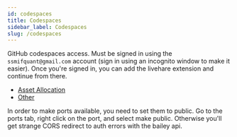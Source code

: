 ```yaml
---
id: codespaces
title: Codespaces
sidebar_label: Codespaces
slug: /codespaces
---
```


GitHub codespaces access. Must be signed in using the `ssmifquant@gmail.com` account (sign in using an incognito window to make it easier). Once you're signed in, you can add the livehare extension and continue from there.

- [Asset Allocation](https://github.com/codespaces/quant-59fg)
- [Other](https://github.com/codespaces/quant-7q3r)

In order to make ports available, you need to set them to public. Go to the ports tab, right click on the port, and select make public. Otherwise you'll get strange CORS redirect to auth errors with the bailey api.
